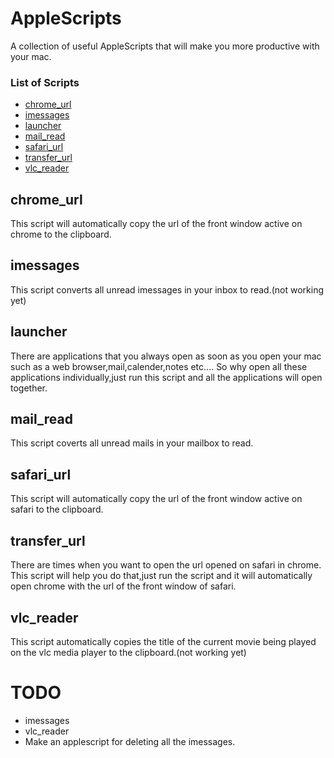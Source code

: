 AppleScripts
============

A collection of useful AppleScripts that will make you more productive with your mac.


### List of Scripts

* [chrome_url](#chrome)
* [imessages](#imessages)
* [launcher](#launcher)
* [mail_read](#mail)
* [safari_url](#safari)
* [transfer_url](#transfer)
* [vlc_reader](#vlc)



## <a name="chrome"></a>chrome_url

This script will automatically copy the url of the front window active on chrome to the clipboard.


## <a name="imessages"></a>imessages

This script converts all unread imessages in your inbox to read.(not working yet)


## <a name="launcher"></a>launcher

There are applications that you always open as soon as you open your mac such as a web browser,mail,calender,notes etc....
So why open all these applications individually,just run this script and all the applications will open together.


## <a name="mail"></a>mail_read

This script coverts all unread mails in your mailbox to read.


## <a name="safari"></a>safari_url

This script will automatically copy the url of the front window active on safari to the clipboard.


## <a name="transfer"></a>transfer_url

There are times when you want to open the url opened on safari in chrome.
This script will help you do that,just run the script and it will automatically open chrome with the url of the front window of safari.


## <a name="vlc"></a>vlc_reader

This script automatically copies the title of the current movie being played on the vlc media player to the clipboard.(not working yet)


TODO
====

* imessages
* vlc_reader
* Make an applescript for deleting all the imessages.